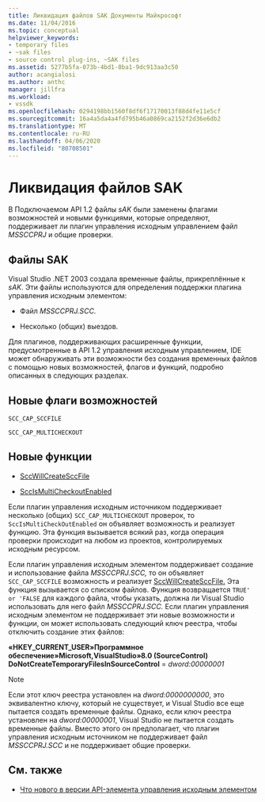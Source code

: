 ```yaml
---
title: Ликвидация файлов SAK Документы Майкрософт
ms.date: 11/04/2016
ms.topic: conceptual
helpviewer_keywords:
- temporary files
- ~sak files
- source control plug-ins, ~SAK files
ms.assetid: 5277b5fa-073b-4bd1-8ba1-9dc913aa3c50
author: acangialosi
ms.author: anthc
manager: jillfra
ms.workload:
- vssdk
ms.openlocfilehash: 0294198bb1560f8df6f17170013f88d4fe11e5cf
ms.sourcegitcommit: 16a4a5da4a4fd795b46a0869ca2152f2d36e6db2
ms.translationtype: MT
ms.contentlocale: ru-RU
ms.lasthandoff: 04/06/2020
ms.locfileid: "80708501"
---
```

# <a name="elimination-of-sak-files"></a>Ликвидация файлов SAK
В Подключаемом API 1.2 файлы *sAK* были заменены флагами возможностей и новыми функциями, которые определяют, поддерживает ли плагин управления исходным управлением файл *MSSCCPRJ* и общие проверки.

## <a name="sak-files"></a>Файлы SAK
Visual Studio .NET 2003 создала временные файлы, прикреплённые к *sAK*. Эти файлы используются для определения поддержки плагина управления исходным элементом:

- Файл *MSSCCPRJ.SCC.*

- Несколько (общих) выездов.

Для плагинов, поддерживающих расширенные функции, предусмотренные в API 1.2 управления исходным управлением, IDE может обнаруживать эти возможности без создания временных файлов с помощью новых возможностей, флагов и функций, подробно описанных в следующих разделах.

## <a name="new-capability-flags"></a>Новые флаги возможностей
 `SCC_CAP_SCCFILE`

 `SCC_CAP_MULTICHECKOUT`

## <a name="new-functions"></a>Новые функции
- [SccWillCreateSccFile](../../extensibility/sccwillcreatesccfile-function.md)

- [SccIsMultiCheckoutEnabled](../../extensibility/sccismulticheckoutenabled-function.md)

 Если плагин управления исходным источником поддерживает несколько (общих) `SCC_CAP_MULTICHECKOUT` проверок, то `SccIsMultiCheckOutEnabled` он объявляет возможность и реализует функцию. Эта функция вызывается всякий раз, когда операция проверки происходит на любом из проектов, контролируемых исходным ресурсом.

 Если плагин управления исходным элементом поддерживает создание и использование файла *MSSCCPRJ.SCC,* то он объявляет `SCC_CAP_SCCFILE` возможность и реализует [SccWillCreateSccFile.](../../extensibility/sccwillcreatesccfile-function.md) Эта функция вызывается со списком файлов. Функция возвращается `TRUE' or 'FALSE` для каждого файла, чтобы указать, должна ли Visual Studio использовать для него файл *MSSCCPRJ.SCC.* Если плагин управления исходным элементом не поддерживает эти новые возможности и функции, он может использовать следующий ключ реестра, чтобы отключить создание этих файлов:

 **«HKEY_CURRENT_USER»Программное обеспечение»Microsoft,VisualStudio»8.0 (SourceControl) DoNotCreateTemporaryFilesInSourceControl** = *dword:00000001*

> [!NOTE]
> Если этот ключ реестра установлен на *dword:0000000000*, это эквивалентно ключу, который не существует, и Visual Studio все еще пытается создать временные файлы. Однако, если ключ реестра установлен на *dword:00000001*, Visual Studio не пытается создать временные файлы. Вместо этого он предполагает, что плагин управления исходным источником не поддерживает файл *MSSCCPRJ.SCC* и не поддерживает общие проверки.

## <a name="see-also"></a>См. также
- [Что нового в версии API-элемента управления исходным элементом](../../extensibility/internals/what-s-new-in-the-source-control-plug-in-api-version-1-2.md)
